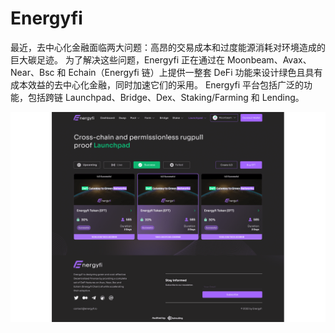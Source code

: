 # Energyfi

最近，去中心化金融面临两大问题：高昂的交易成本和过度能源消耗对环境造成的巨大碳足迹。
为了解决这些问题，Energyfi 正在通过在 Moonbeam、Avax、Near、Bsc 和 Echain（Energyfi 链）上提供一整套 DeFi 功能来设计绿色且具有成本效益的去中心化金融，同时加速它们的采用。
Energyfi 平台包括广泛的功能，包括跨链 Launchpad、Bridge、Dex、Staking/Farming 和 Lending。

![energyfi-dapp-defi-bsc-image1_a835761c5ff8dbfaac7302a7069d3929](energyfi-dapp-defi-bsc-image1_a835761c5ff8dbfaac7302a7069d3929.png)
